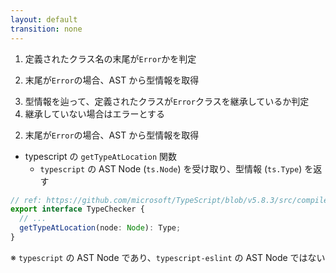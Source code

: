 ```yaml
---
layout: default
transition: none
---
```


<style scoped>
.slidev-vclick-hidden {
  display: none;
}
</style>

<div class="_bullet">

<div v-click="[0]">

<span class="opacity-50">

1. 定義されたクラス名の末尾が`Error`かを判定

</span>

2. 末尾が`Error`の場合、AST から型情報を取得

<span class="opacity-50">

3. 型情報を辿って、定義されたクラスが`Error`クラスを継承しているか判定
4. 継承していない場合はエラーとする

</span>

</div>

<div v-click="1">

2. 末尾が`Error`の場合、AST から型情報を取得

* typescript の `getTypeAtLocation` 関数
  * `typescript` の AST Node (`ts.Node`) を受け取り、型情報 (`ts.Type`) を返す

```ts
// ref: https://github.com/microsoft/TypeScript/blob/v5.8.3/src/compiler/types.ts#L5160
export interface TypeChecker {
  // ...
  getTypeAtLocation(node: Node): Type;
}
```

</div>

<div v-click="2">

※ `typescript` の AST Node であり、`typescript-eslint` の AST Node ではない  

</div>

</div>

<!-- 
続いて、AST から型情報を取得する実装を行います。

[click] typescript には、getTypeAtLocation という、AST Node を受け取り、Type を返す関数があり、これを使用することで、typescript の AST Node から型情報を取得することができます。 

[click] ただ、この関数が受け取る AST Node は typescript のものであり、typescript-eslint のものではありません。  
-->